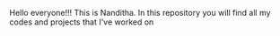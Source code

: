 Hello everyone!!!
This is Nanditha.
In this repository you will find all my codes and projects that I've worked on



